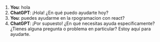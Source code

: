 1. **You**: hola
2. **ChatGPT**: ¡Hola! ¿En qué puedo ayudarte hoy?
3. **You**: puedes ayudarme en la rpogramacion con react?
4. **ChatGPT**: ¡Por supuesto! ¿En qué necesitas ayuda específicamente? ¿Tienes alguna pregunta o problema en particular? Estoy aquí para ayudarte.
